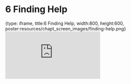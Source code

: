 # 6 Finding Help
 
{type: iframe, title:6 Finding Help, width:800, height:600, poster:resources/chapt_screen_images/finding-help.png}
![](https://datatrail-jhu.github.io/DataTrail/no_toc/finding-help.html)
 

 
